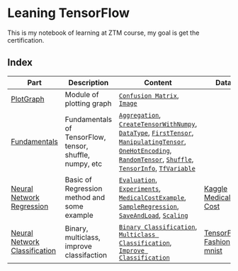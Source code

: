 # Leaning TensorFlow

This is my notebook of learning at ZTM course, my goal is get the certification. 

## Index
| Part                                                                                                                          | Description                                             | Content                                                                                                                                                                                                                                                                                                                                                                                                                                                                                                                                                                                                                                                                                                                                                                                                                                                                                                                                                                                                                                                                                                                                        | Data                                                                         |
|-------------------------------------------------------------------------------------------------------------------------------|---------------------------------------------------------|------------------------------------------------------------------------------------------------------------------------------------------------------------------------------------------------------------------------------------------------------------------------------------------------------------------------------------------------------------------------------------------------------------------------------------------------------------------------------------------------------------------------------------------------------------------------------------------------------------------------------------------------------------------------------------------------------------------------------------------------------------------------------------------------------------------------------------------------------------------------------------------------------------------------------------------------------------------------------------------------------------------------------------------------------------------------------------------------------------------------------------------------|------------------------------------------------------------------------------|
| [PlotGraph](https://github.com/UncleThree0402/LearningTensorFlow/tree/master/PlotGraph) | Module of plotting graph | [`Confusion Matrix`](https://github.com/UncleThree0402/LearningTensorFlow/blob/master/PlotGraph/confusion_matrix.py), [`Image`]()                                                                                                                                                                                                                                                                                                                                                                                                                                                                                                                                                                                                                                                                                                                                                                                                                                                                                                                                                                                                              |
| [Fundamentals](https://github.com/UncleThree0402/LearningTensorFlow/tree/master/Fundamentals)                                 | Fundamentals of TensorFlow, tensor, shuffle, numpy, etc | [`Aggregation`](https://github.com/UncleThree0402/LearningTensorFlow/tree/master/Fundamentals/Aggregation), [`CreateTensorWithNumpy`](https://github.com/UncleThree0402/LearningTensorFlow/tree/master/Fundamentals/CreateTensorWithNumPy), [`DataType`](https://github.com/UncleThree0402/LearningTensorFlow/tree/master/Fundamentals/DataType), [`FirstTensor`](https://github.com/UncleThree0402/LearningTensorFlow/tree/master/Fundamentals/FirstTensor), [`ManipulatingTensor`](https://github.com/UncleThree0402/LearningTensorFlow/tree/master/Fundamentals/ManipulatingTensor), [`OneHotEncoding`](https://github.com/UncleThree0402/LearningTensorFlow/tree/master/Fundamentals/OneHotEncoding), [`RandomTensor`](https://github.com/UncleThree0402/LearningTensorFlow/tree/master/Fundamentals/RandomTensor), [`Shuffle`](https://github.com/UncleThree0402/LearningTensorFlow/tree/master/Fundamentals/Shuffle), [`TensorInfo`](https://github.com/UncleThree0402/LearningTensorFlow/tree/master/Fundamentals/TensorInfo), [`TfVariable`](https://github.com/UncleThree0402/LearningTensorFlow/tree/master/Fundamentals/TfVariable) |                                                                              |
| [Neural Network Regression](https://github.com/UncleThree0402/LearningTensorFlow/tree/master/NeuralNetworkRegression)         | Basic of Regression method and some example             | [`Evaluation`](https://github.com/UncleThree0402/LearningTensorFlow/tree/master/NeuralNetworkRegression/Evaluation), [`Experiments`](https://github.com/UncleThree0402/LearningTensorFlow/tree/master/NeuralNetworkRegression/Experiments), [`MedicalCostExample`](https://github.com/UncleThree0402/LearningTensorFlow/tree/master/NeuralNetworkRegression/MedicalCostExample), [`SampleRegression`](https://github.com/UncleThree0402/LearningTensorFlow/tree/master/NeuralNetworkRegression/SampleRegression), [`SaveAndLoad`](https://github.com/UncleThree0402/LearningTensorFlow/tree/master/NeuralNetworkRegression/SaveAndLoad), [`Scaling`](https://github.com/UncleThree0402/LearningTensorFlow/tree/master/NeuralNetworkRegression/Scaling)                                                                                                                                                                                                                                                                                                                                                                                         | [Kaggle Medical Cost](https://www.kaggle.com/mirichoi0218/insurance)         |
| [Neural Network Classification](https://github.com/UncleThree0402/LearningTensorFlow/tree/master/NeuralNetworkClassification) | Binary, multiclass, improve classifaction               | [`Binary Classification`](https://github.com/UncleThree0402/LearningTensorFlow/tree/master/NeuralNetworkClassification/BinaryClassification), [`Multiclass Classification`](https://github.com/UncleThree0402/LearningTensorFlow/tree/master/NeuralNetworkClassification/MulticlassClassification), [`Improve Classification`](https://github.com/UncleThree0402/LearningTensorFlow/tree/master/NeuralNetworkClassification/ImproveClassification)                                                                                                                                                                                                                                                                                                                                                                                                                                                                                                                                                                                                                                                                                             | [TensorFlow Fashion mnist](https://github.com/zalandoresearch/fashion-mnist) |



